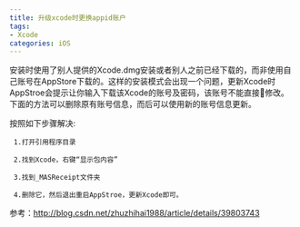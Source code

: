 ```yaml
---
title: 升级xcode时更换appid账户
tags:
- Xcode
categories: iOS
---
```


安装时使用了别人提供的Xcode.dmg安装或者别人之前已经下载的，而非使用自己账号在AppStore下载的。这样的安装模式会出现一个问题，更新Xcode时AppStroe会提示让你输入下载该Xcode的账号及密码，该账号不能直接修改。下面的方法可以删除原有账号信息，而后可以使用新的账号信息更新。

  按照如下步骤解决:
        
     1.打开引用程序目录

     2.找到Xcode，右键“显示包内容”

     3.找到_MASReceipt文件夹

     4.删除它，然后退出重启AppStroe，更新Xcode即可。

参考：http://blog.csdn.net/zhuzhihai1988/article/details/39803743



